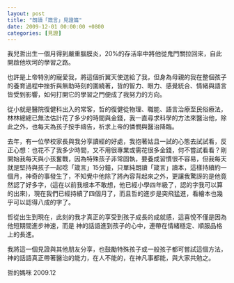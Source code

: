 ```yaml
---
layout: post
title: "朗讀「箴言」見證篇"
date: 2009-12-01 00:00:00 +0800
categories: [見證]
---
```

我兒哲出生一個月得到嚴重腦膜炎，20%的存活率中將他從鬼門關拉回來，自此開啟他坎坷的學習之路。

也許是上帝特別的寵愛我，將這個折翼天使送給了我，但身為母親的我在整個孩子的養育過程中挫折與無助時刻的圍繞著，哲的智力、眼力、感覺統合、情緒與語言皆受到影響，如何打開它的學習之門便成了我努力的方向。

從小就是醫院復健科出入的常客，哲的復健從物理、職能、語言治療至民俗療法，林林總總已無法估計花了多少的時間與金錢，我一直尋求科學的方法來醫治他，除此之外，也每天為孩子按手禱告，祈求上帝的憐憫與醫治降臨。

去年，有一位學校家長與我分享讀經的好處，我抱著姑且一試的心態去試試看，反正心想：也花不了我多少時間，又不用很專業或需花很多金錢，何不嘗試看看？剛開始我每天與小孩奮戰，因為特殊孩子非常固執，要養成習慣很不容易，但我每天就是堅持與孩子一起唸「箴言」15分鐘，只單純朗讀「箴言」讀本，這樣持續約一個月，神奇的事發生了，不知覺中他除了將內容背起來之外，更讓我驚訝的是他竟然認了好多字，(這在以前我根本不敢想，他已經小學四年級了，認的字我可以算的出來)，現在我們已經持續了四個月了，而且哲的進步是突飛猛進，看繪本也幾乎可以認得八成的字了。

哲從出生到現在，此刻的我才真正的享受到孩子成長的成就感，這喜悅不僅是因為他短期間進步神速，而是 神的話語進到孩子的心中，連帶在情緒穩定、順服品格上的長進。

我將這一個見證與其他朋友分享，也鼓勵特殊孩子或一般孩子都可嘗試這個方法，神的話語真正帶著醫治的能力，在人不能的，在神凡事都能，與大家共勉之。


哲的媽咪
2009.12